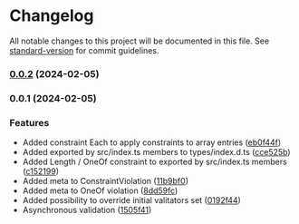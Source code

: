 # Changelog

All notable changes to this project will be documented in this file. See [standard-version](https://github.com/conventional-changelog/standard-version) for commit guidelines.

### [0.0.2](https://github.com/modulify/validator/compare/v0.0.1...v0.0.2) (2024-02-05)

### 0.0.1 (2024-02-05)


### Features

* Added constraint Each to apply constraints to array entries ([eb0f44f](https://github.com/modulify/validator/commit/eb0f44f722cfbae7493e23b71ef92ddcc3655228))
* Added exported by src/index.ts members to types/index.d.ts ([cce525b](https://github.com/modulify/validator/commit/cce525bc8c893e4c3c3b6eec6ddcaa7d901aa948))
* Added Length / OneOf constraint to exported by src/index.ts members ([c152199](https://github.com/modulify/validator/commit/c152199bc470a3b3746b8f2f376063457b86728a))
* Added meta to ConstraintViolation ([11b9bf0](https://github.com/modulify/validator/commit/11b9bf0df520d7b427b3a6eb19dc8f3ada12cbd8))
* Added meta to OneOf violation ([8dd59fc](https://github.com/modulify/validator/commit/8dd59fc2663df1e791ad95449ba774374b6e0bf8))
* Added possibility to override initial valitators set ([0192f44](https://github.com/modulify/validator/commit/0192f44e4e9e487cbc1230cd588ea62d926e7143))
* Asynchronous validation ([1505f41](https://github.com/modulify/validator/commit/1505f417bd869ba762f6a91d1d30a360d2505ad4))
